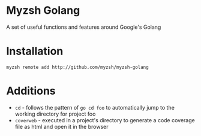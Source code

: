 # Myzsh Golang
A set of useful functions and features around Google's Golang

# Installation
```
myzsh remote add http://github.com/myzsh/myzsh-golang
```

# Additions
* `cd` - follows the pattern of `go cd foo` to automatically jump to the working directory for project foo
* `coverweb` - executed in a project's directory to generate a code coverage file as html and open it in the browser
